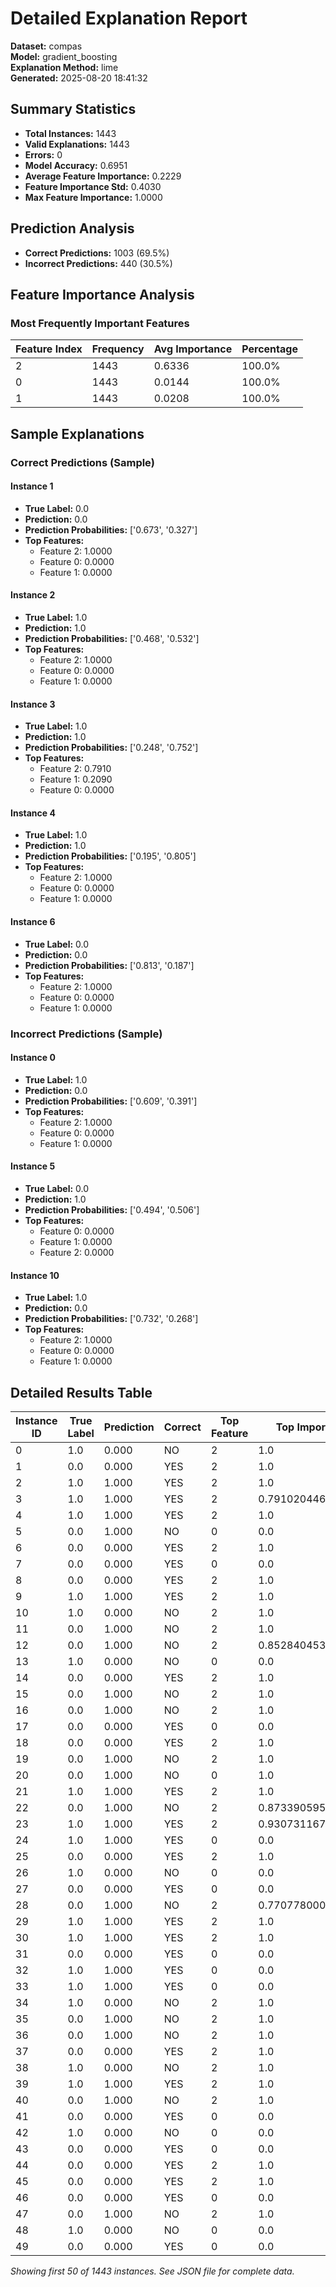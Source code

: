 # Detailed Explanation Report

**Dataset:** compas  
**Model:** gradient_boosting  
**Explanation Method:** lime  
**Generated:** 2025-08-20 18:41:32  

## Summary Statistics

- **Total Instances:** 1443
- **Valid Explanations:** 1443
- **Errors:** 0
- **Model Accuracy:** 0.6951
- **Average Feature Importance:** 0.2229
- **Feature Importance Std:** 0.4030
- **Max Feature Importance:** 1.0000

## Prediction Analysis

- **Correct Predictions:** 1003 (69.5%)
- **Incorrect Predictions:** 440 (30.5%)

## Feature Importance Analysis

### Most Frequently Important Features

| Feature Index | Frequency | Avg Importance | Percentage |
|---------------|-----------|----------------|------------|
| 2 | 1443 | 0.6336 | 100.0% |
| 0 | 1443 | 0.0144 | 100.0% |
| 1 | 1443 | 0.0208 | 100.0% |

## Sample Explanations

### Correct Predictions (Sample)

#### Instance 1

- **True Label:** 0.0
- **Prediction:** 0.0
- **Prediction Probabilities:** ['0.673', '0.327']
- **Top Features:**
  - Feature 2: 1.0000
  - Feature 0: 0.0000
  - Feature 1: 0.0000

#### Instance 2

- **True Label:** 1.0
- **Prediction:** 1.0
- **Prediction Probabilities:** ['0.468', '0.532']
- **Top Features:**
  - Feature 2: 1.0000
  - Feature 0: 0.0000
  - Feature 1: 0.0000

#### Instance 3

- **True Label:** 1.0
- **Prediction:** 1.0
- **Prediction Probabilities:** ['0.248', '0.752']
- **Top Features:**
  - Feature 2: 0.7910
  - Feature 1: 0.2090
  - Feature 0: 0.0000

#### Instance 4

- **True Label:** 1.0
- **Prediction:** 1.0
- **Prediction Probabilities:** ['0.195', '0.805']
- **Top Features:**
  - Feature 2: 1.0000
  - Feature 0: 0.0000
  - Feature 1: 0.0000

#### Instance 6

- **True Label:** 0.0
- **Prediction:** 0.0
- **Prediction Probabilities:** ['0.813', '0.187']
- **Top Features:**
  - Feature 2: 1.0000
  - Feature 0: 0.0000
  - Feature 1: 0.0000

### Incorrect Predictions (Sample)

#### Instance 0

- **True Label:** 1.0
- **Prediction:** 0.0
- **Prediction Probabilities:** ['0.609', '0.391']
- **Top Features:**
  - Feature 2: 1.0000
  - Feature 0: 0.0000
  - Feature 1: 0.0000

#### Instance 5

- **True Label:** 0.0
- **Prediction:** 1.0
- **Prediction Probabilities:** ['0.494', '0.506']
- **Top Features:**
  - Feature 0: 0.0000
  - Feature 1: 0.0000
  - Feature 2: 0.0000

#### Instance 10

- **True Label:** 1.0
- **Prediction:** 0.0
- **Prediction Probabilities:** ['0.732', '0.268']
- **Top Features:**
  - Feature 2: 1.0000
  - Feature 0: 0.0000
  - Feature 1: 0.0000

## Detailed Results Table

| Instance ID | True Label | Prediction | Correct | Top Feature | Top Importance |
|-------------|------------|------------|---------|-------------|----------------|
| 0 | 1.0 | 0.000 | NO | 2 | 1.0 |
| 1 | 0.0 | 0.000 | YES | 2 | 1.0 |
| 2 | 1.0 | 1.000 | YES | 2 | 1.0 |
| 3 | 1.0 | 1.000 | YES | 2 | 0.7910204466666579 |
| 4 | 1.0 | 1.000 | YES | 2 | 1.0 |
| 5 | 0.0 | 1.000 | NO | 0 | 0.0 |
| 6 | 0.0 | 0.000 | YES | 2 | 1.0 |
| 7 | 0.0 | 0.000 | YES | 0 | 0.0 |
| 8 | 0.0 | 0.000 | YES | 2 | 1.0 |
| 9 | 1.0 | 1.000 | YES | 2 | 1.0 |
| 10 | 1.0 | 0.000 | NO | 2 | 1.0 |
| 11 | 0.0 | 1.000 | NO | 2 | 1.0 |
| 12 | 0.0 | 1.000 | NO | 2 | 0.8528404531270304 |
| 13 | 1.0 | 0.000 | NO | 0 | 0.0 |
| 14 | 0.0 | 0.000 | YES | 2 | 1.0 |
| 15 | 0.0 | 1.000 | NO | 2 | 1.0 |
| 16 | 0.0 | 1.000 | NO | 2 | 1.0 |
| 17 | 0.0 | 0.000 | YES | 0 | 0.0 |
| 18 | 0.0 | 0.000 | YES | 2 | 1.0 |
| 19 | 0.0 | 1.000 | NO | 2 | 1.0 |
| 20 | 0.0 | 1.000 | NO | 0 | 1.0 |
| 21 | 1.0 | 1.000 | YES | 2 | 1.0 |
| 22 | 0.0 | 1.000 | NO | 2 | 0.8733905958681254 |
| 23 | 1.0 | 1.000 | YES | 2 | 0.9307311678336511 |
| 24 | 1.0 | 1.000 | YES | 0 | 0.0 |
| 25 | 0.0 | 0.000 | YES | 2 | 1.0 |
| 26 | 1.0 | 0.000 | NO | 0 | 0.0 |
| 27 | 0.0 | 0.000 | YES | 0 | 0.0 |
| 28 | 0.0 | 1.000 | NO | 2 | 0.7707780007142594 |
| 29 | 1.0 | 1.000 | YES | 2 | 1.0 |
| 30 | 1.0 | 1.000 | YES | 2 | 1.0 |
| 31 | 0.0 | 0.000 | YES | 0 | 0.0 |
| 32 | 1.0 | 1.000 | YES | 0 | 0.0 |
| 33 | 1.0 | 1.000 | YES | 0 | 0.0 |
| 34 | 1.0 | 0.000 | NO | 2 | 1.0 |
| 35 | 0.0 | 1.000 | NO | 2 | 1.0 |
| 36 | 0.0 | 1.000 | NO | 2 | 1.0 |
| 37 | 0.0 | 0.000 | YES | 2 | 1.0 |
| 38 | 1.0 | 0.000 | NO | 2 | 1.0 |
| 39 | 1.0 | 1.000 | YES | 2 | 1.0 |
| 40 | 0.0 | 1.000 | NO | 2 | 1.0 |
| 41 | 0.0 | 0.000 | YES | 0 | 0.0 |
| 42 | 1.0 | 0.000 | NO | 0 | 0.0 |
| 43 | 0.0 | 0.000 | YES | 0 | 0.0 |
| 44 | 0.0 | 0.000 | YES | 2 | 1.0 |
| 45 | 0.0 | 0.000 | YES | 2 | 1.0 |
| 46 | 0.0 | 0.000 | YES | 0 | 0.0 |
| 47 | 0.0 | 1.000 | NO | 2 | 1.0 |
| 48 | 1.0 | 0.000 | NO | 0 | 0.0 |
| 49 | 0.0 | 0.000 | YES | 0 | 0.0 |

*Showing first 50 of 1443 instances. See JSON file for complete data.*

